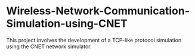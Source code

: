 # Wireless-Network-Communication-Simulation-using-CNET
This project involves the development of a TCP-like protocol simulation using the CNET network simulator. 
